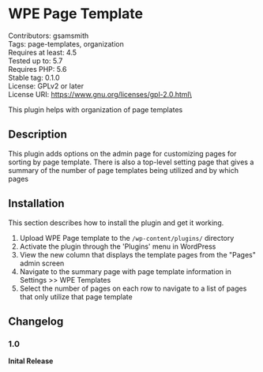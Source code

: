 # WPE Page Template
Contributors: gsamsmith\
Tags: page-templates, organization\
Requires at least: 4.5\
Tested up to: 5.7\
Requires PHP: 5.6\
Stable tag: 0.1.0\
License: GPLv2 or later\
License URI: https://www.gnu.org/licenses/gpl-2.0.html\

This plugin helps with organization of page templates

## Description

This plugin adds options on the admin page for customizing pages for sorting by page template. There is also a top-level
setting page that gives a summary of the number of page templates being utilized and by which pages

## Installation

This section describes how to install the plugin and get it working.

1. Upload WPE Page template to the `/wp-content/plugins/` directory
1. Activate the plugin through the 'Plugins' menu in WordPress
1. View the new column that displays the template pages from the "Pages" admin screen
1. Navigate to the summary page with page template information in Settings >> WPE Templates
1. Select the number of pages on each row to navigate to a list of pages that only utilize that page template

## Changelog

### 1.0
**Inital Release**
